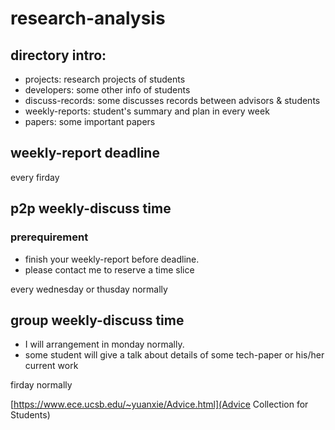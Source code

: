 # research-analysis
## directory intro:

- projects: research projects of students
- developers: some other info of students
- discuss-records: some discusses records between advisors & students
- weekly-reports: student's summary and plan in every week 
- papers: some important papers

## weekly-report deadline
every firday

## p2p weekly-discuss time
### prerequirement
- finish your weekly-report before deadline.
- please contact me to reserve a time slice

every wednesday or thusday normally 

## group weekly-discuss time
- I will arrangement in monday normally.
- some student will give a talk about details of some tech-paper or his/her current work

firday normally 

[https://www.ece.ucsb.edu/~yuanxie/Advice.html](Advice Collection for Students)
